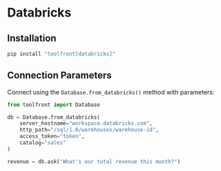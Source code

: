 # Databricks

## Installation

```bash
pip install "toolfront[databricks]"
```

## Connection Parameters

Connect using the `Database.from_databricks()` method with parameters:

```python linenums="1"
from toolfront import Database

db = Database.from_databricks(
    server_hostname="workspace.databricks.com",
    http_path="/sql/1.0/warehouses/warehouse-id",
    access_token="token",
    catalog="sales"
)

revenue = db.ask("What's our total revenue this month?")
```